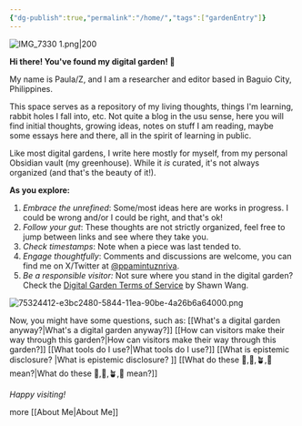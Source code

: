 ```yaml
---
{"dg-publish":true,"permalink":"/home/","tags":["gardenEntry"]}
---
```



![IMG_7330 1.png|200](/img/user/Extras/IMG_7330%201.png)

**Hi there! You've found my digital garden! 🌻**

My name is Paula/Z, and I am a researcher and editor based in Baguio City, Philippines. 

This space serves as a repository of my living thoughts, things I'm learning, rabbit holes I fall into, etc. Not quite a blog in the usu sense, here you will find initial thoughts, growing ideas, notes on stuff I am reading, maybe some essays here and there, all in the spirit of learning in public. 

Like most digital gardens, I write here mostly for myself, from my personal Obsidian vault (my greenhouse). While it *is* curated, it's not always organized (and that's the beauty of it!). 

**As you explore:**
1. *Embrace the unrefined*: Some/most ideas here are works in progress. I could be wrong and/or I could be right, and that's ok!
3. *Follow your gut*: These thoughts are not strictly organized, feel free to jump between links and see where they take you.
4. *Check timestamps*: Note when a piece was last tended to.
5. *Engage thoughtfully*: Comments and discussions are welcome, you can find me on X/Twitter at [@ppamintuznriva](https://x.com/ppamintuznriva).
6. *Be a responsible visitor:* Not sure where you stand in the digital garden? Check the [Digital Garden Terms of Service](https://www.swyx.io/digital-garden-tos) by Shawn Wang.

![75324412-e3bc2480-5844-11ea-90be-4a26b6a64000.png](/img/user/Extras/75324412-e3bc2480-5844-11ea-90be-4a26b6a64000.png)

Now, you might have some questions, such as:
[[What's a digital garden anyway?\|What's a digital garden anyway?]]
[[How can visitors make their way through this garden?\|How can visitors make their way through this garden?]]
[[What tools do I use?\|What tools do I use?]]
[[What is epistemic disclosure? \|What is epistemic disclosure? ]]
[[What do these 🌱,🌿,🪴,🌳 mean?\|What do these 🌱,🌿,🪴,🌳 mean?]]

*Happy visiting!*

more [[About Me\|About Me]]








